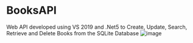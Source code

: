 # BooksAPI
Web API developed using VS 2019 and .Net5 to Create, Update, Search, Retrieve and Delete Books from the SQLite Database
![image](https://user-images.githubusercontent.com/27967325/160806264-2d23987b-2696-4810-968b-af309034dbf5.png)
